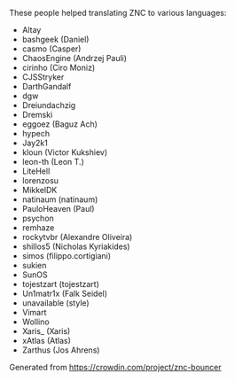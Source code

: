 These people helped translating ZNC to various languages:

* Altay
* bashgeek (Daniel)
* casmo (Casper)
* ChaosEngine (Andrzej Pauli)
* cirinho (Ciro Moniz)
* CJSStryker
* DarthGandalf
* dgw
* Dreiundachzig
* Dremski
* eggoez (Baguz Ach)
* hypech
* Jay2k1
* kloun (Victor Kukshiev)
* leon-th (Leon T.)
* LiteHell
* lorenzosu
* MikkelDK
* natinaum (natinaum)
* PauloHeaven (Paul)
* psychon
* remhaze
* rockytvbr (Alexandre Oliveira)
* shillos5 (Nicholas Kyriakides)
* simos (filippo.cortigiani)
* sukien
* SunOS
* tojestzart (tojestzart)
* Un1matr1x (Falk Seidel)
* unavailable (style)
* Vimart
* Wollino
* Xaris_ (Xaris)
* xAtlas (Atlas)
* Zarthus (Jos Ahrens)

Generated from https://crowdin.com/project/znc-bouncer
